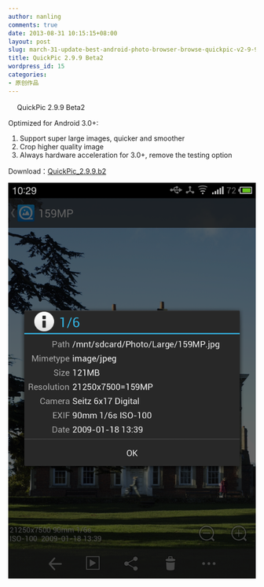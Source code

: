 ```yaml
---
author: nanling
comments: true
date: 2013-08-31 10:15:15+08:00
layout: post
slug: march-31-update-best-android-photo-browser-browse-quickpic-v2-9-9-beta2
title: QuickPic 2.9.9 Beta2
wordpress_id: 15
categories:
- 原创作品
---
```


　 QuickPic 2.9.9 Beta2

Optimized for Android 3.0+:

1. Support super large images, quicker and smoother
2. Crop higher quality image
3. Always hardware acceleration for 3.0+, remove the testing option

Download：[QuickPic_2.9.9.b2](/assets/QuickPic_2.9.9.b2.apk)

![](/assets/quickpic/large-preview.png)
